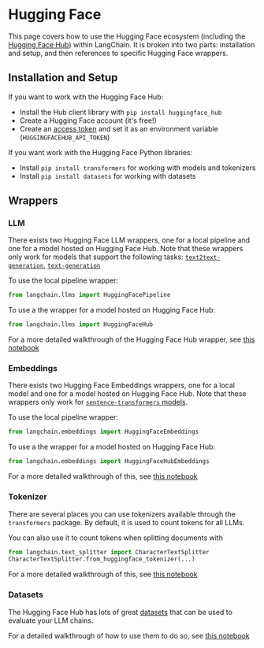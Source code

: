 # Hugging Face

This page covers how to use the Hugging Face ecosystem (including the [Hugging Face Hub](https://huggingface.co)) within LangChain.
It is broken into two parts: installation and setup, and then references to specific Hugging Face wrappers.

## Installation and Setup

If you want to work with the Hugging Face Hub:
- Install the Hub client library with `pip install huggingface_hub`
- Create a Hugging Face account (it's free!)
- Create an [access token](https://huggingface.co/docs/hub/security-tokens) and set it as an environment variable (`HUGGINGFACEHUB_API_TOKEN`)

If you want work with the Hugging Face Python libraries:
- Install `pip install transformers` for working with models and tokenizers
- Install `pip install datasets` for working with datasets

## Wrappers

### LLM

There exists two Hugging Face LLM wrappers, one for a local pipeline and one for a model hosted on Hugging Face Hub.
Note that these wrappers only work for models that support the following tasks: [`text2text-generation`](https://huggingface.co/models?library=transformers&pipeline_tag=text2text-generation&sort=downloads), [`text-generation`](https://huggingface.co/models?library=transformers&pipeline_tag=text-classification&sort=downloads)

To use the local pipeline wrapper:
```python
from langchain.llms import HuggingFacePipeline
```

To use a the wrapper for a model hosted on Hugging Face Hub:
```python
from langchain.llms import HuggingFaceHub
```
For a more detailed walkthrough of the Hugging Face Hub wrapper, see [this notebook](../modules/models/llms/integrations/huggingface_hub.ipynb)


### Embeddings

There exists two Hugging Face Embeddings wrappers, one for a local model and one for a model hosted on Hugging Face Hub.
Note that these wrappers only work for [`sentence-transformers` models](https://huggingface.co/models?library=sentence-transformers&sort=downloads).

To use the local pipeline wrapper:
```python
from langchain.embeddings import HuggingFaceEmbeddings
```

To use a the wrapper for a model hosted on Hugging Face Hub:
```python
from langchain.embeddings import HuggingFaceHubEmbeddings
```
For a more detailed walkthrough of this, see [this notebook](../modules/models/text_embedding/examples/embeddings.ipynb)

### Tokenizer

There are several places you can use tokenizers available through the `transformers` package.
By default, it is used to count tokens for all LLMs.

You can also use it to count tokens when splitting documents with 
```python
from langchain.text_splitter import CharacterTextSplitter
CharacterTextSplitter.from_huggingface_tokenizer(...)
```
For a more detailed walkthrough of this, see [this notebook](../modules/indexes/text_splitters/examples/textsplitter.ipynb)


### Datasets

The Hugging Face Hub has lots of great [datasets](https://huggingface.co/datasets) that can be used to evaluate your LLM chains.

For a detailed walkthrough of how to use them to do so, see [this notebook](../use_cases/evaluation/huggingface_datasets.ipynb)
